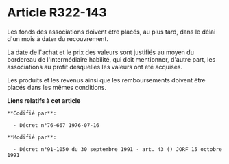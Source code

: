 # Article R322-143

Les fonds des associations doivent être placés, au plus tard, dans le délai d'un mois à dater du recouvrement.

La date de l'achat et le prix des valeurs sont justifiés au moyen du bordereau de l'intermédiaire habilité, qui doit
mentionner, d'autre part, les associations au profit desquelles les valeurs ont été acquises.

Les produits et les revenus ainsi que les remboursements doivent être placés dans les mêmes conditions.

**Liens relatifs à cet article**

	**Codifié par**:

	  - Décret n°76-667 1976-07-16

	**Modifié par**:

	  - Décret n°91-1050 du 30 septembre 1991 - art. 43 () JORF 15 octobre 1991
